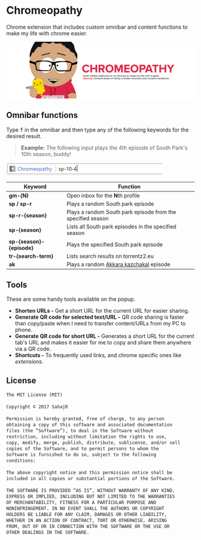 # Chromeopathy
Chrome extension that includes custom omnibar and content functions to make my life with chrome easier.

![alt text](assets/chromeopathy-banner.png "Chromeopathy banner")

## Omnibar functions
Type <kbd>f</kbd> in the omnibar and then type any of the following keywords for the desired result.

> **Example:** The following input plays the 4th episode of South Park's 10th season, buddy!

![alt text](assets/omnibar-sp-example.png "Omnibar example")

| Keyword | Function |
| ------ | ------ |
| **gm-{N}** | Open inbox for the **N**th profile |
| **sp / sp-r** | Plays a random South park episode |
| **sp-r-{season}** | Plays a random South park episode from the specified season |
| **sp-{season}** | Lists all South park episodes in the specified season |
| **sp-{season}-{episode}** | Plays the specified South park episode |
| **tr-{search-term}** | Lists search results on torrentz2.eu |
| **ak** | Plays a random [Akkara kazchakal](http://sahajr.xyz/3wvCb "Akkara kazchakal Wikipedia page") episode |

## Tools
These are some handy tools available on the popup.
* **Shorten URLs -** Get a short URL for the current URL for easier sharing.
* **Generate QR code for selected text/URL -** QR code sharing is faster than copy/paste when I need to transfer content/URLs from my PC to phone.
* **Generate QR code for short URL -** Generates a short URL for the current tab's URL and makes it easier for me to copy and share them anywhere via a QR code.
* **Shortcuts -** To frequently used links, and chrome specific ones like *extensions*.

## License
```
The MIT License (MIT)

Copyright © 2017 SahajR

Permission is hereby granted, free of charge, to any person
obtaining a copy of this software and associated documentation
files (the “Software”), to deal in the Software without
restriction, including without limitation the rights to use,
copy, modify, merge, publish, distribute, sublicense, and/or sell
copies of the Software, and to permit persons to whom the
Software is furnished to do so, subject to the following
conditions:

The above copyright notice and this permission notice shall be
included in all copies or substantial portions of the Software.

THE SOFTWARE IS PROVIDED “AS IS”, WITHOUT WARRANTY OF ANY KIND,
EXPRESS OR IMPLIED, INCLUDING BUT NOT LIMITED TO THE WARRANTIES
OF MERCHANTABILITY, FITNESS FOR A PARTICULAR PURPOSE AND
NONINFRINGEMENT. IN NO EVENT SHALL THE AUTHORS OR COPYRIGHT
HOLDERS BE LIABLE FOR ANY CLAIM, DAMAGES OR OTHER LIABILITY,
WHETHER IN AN ACTION OF CONTRACT, TORT OR OTHERWISE, ARISING
FROM, OUT OF OR IN CONNECTION WITH THE SOFTWARE OR THE USE OR
OTHER DEALINGS IN THE SOFTWARE.
```
